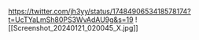 https://twitter.com/jh3yy/status/1748490653418578174?t=UcTYaLmSh80PS3WvAdAU9g&s=19
![[Screenshot_20240121_020045_X.jpg]]